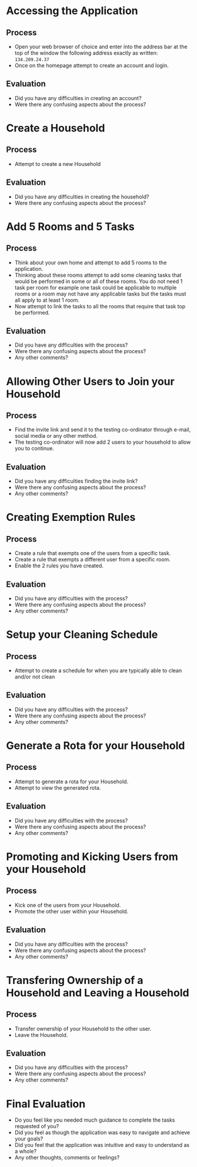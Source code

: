 # Accessing the Application
## Process
- Open your web browser of choice and enter into the address bar at the top of the window the following address exactly as written: `134.209.24.37`
- Once on the homepage attempt to create an account and login.

## Evaluation
- Did you have any difficulties in creating an account?
- Were there any confusing aspects about the process?

# Create a Household
## Process
- Attempt to create a new Household

## Evaluation
- Did you have any difficulties in creating the household?
- Were there any confusing aspects about the process?

# Add 5 Rooms and 5 Tasks
## Process
- Think about your own home and attempt to add 5 rooms to the application.
- Thinking about these rooms attempt to add some cleaning tasks that would be performed in some or all of these rooms. You do not need 1 task per room for example one task could be applicable to multiple rooms or a room may not have any applicable tasks but the tasks must all apply to at least 1 room.
- Now attempt to link the tasks to all the rooms that require that task top be performed.

## Evaluation
- Did you have any difficulties with the process?
- Were there any confusing aspects about the process?
- Any other comments?

# Allowing Other Users to Join your Household
## Process
- Find the invite link and send it to the testing co-ordinator through e-mail, social media or any other method.
- The testing co-ordinator will now add 2 users to your household to allow you to continue.

## Evaluation
- Did you have any difficulties finding the invite link?
- Were there any confusing aspects about the process?
- Any other comments?

# Creating Exemption Rules
## Process
- Create a rule that exempts one of the users from a specific task.
- Create a rule that exempts a different user from a specific room.
- Enable the 2 rules you have created.

## Evaluation
- Did you have any difficulties with the process?
- Were there any confusing aspects about the process?
- Any other comments?

# Setup your Cleaning Schedule
## Process
- Attempt to create a schedule for when you are typically able to clean and/or not clean

## Evaluation
- Did you have any difficulties with the process?
- Were there any confusing aspects about the process?
- Any other comments?

# Generate a Rota for your Household
## Process
- Attempt to generate a rota for your Household.
- Attempt to view the generated rota.

## Evaluation
- Did you have any difficulties with the process?
- Were there any confusing aspects about the process?
- Any other comments?

# Promoting and Kicking Users from your Household
## Process
- Kick one of the users from your Household.
- Promote the other user within your Household.

## Evaluation
- Did you have any difficulties with the process?
- Were there any confusing aspects about the process?
- Any other comments?

# Transfering Ownership of a Household and Leaving a Household
## Process
- Transfer ownership of your Household to the other user.
- Leave the Household.

## Evaluation
- Did you have any difficulties with the process?
- Were there any confusing aspects about the process?
- Any other comments?

# Final Evaluation
- Do you feel like you needed much guidance to complete the tasks requested of you?
- Did you feel as though the application was easy to navigate and achieve your goals?
- Did you feel that the application was intuitive and easy to understand as a whole?
- Any other thoughts, comments or feelings?